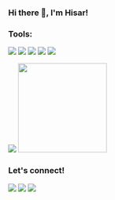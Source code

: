 ### Hi there 👋, I'm Hisar!

### Tools:
<p>
    <img src="https://img.shields.io/badge/OS-Windows-blue?&logo=microsoft" />
    <img src="https://img.shields.io/badge/Code-Swift-blue?&logo=swift" />
    <img src="https://img.shields.io/badge/IDE-Xcode-blue?&logo=xcode" />
    <img src="https://img.shields.io/badge/Text%20Editor-Visual%20Studio%20Code-blue?&logo=visual%20studio%20code&logoColor=blue" />
    <img src="https://gpvc.arturio.dev/Hisarcode" />
</p>

<p>
    <img src="https://github-readme-stats.vercel.app/api?username=Hisarcode&hide=contribs,prs&show_icons=true&hide_border=true&title_color=000" />
    <img src="https://github-readme-stats.vercel.app/api/top-langs/?username=Hisarcode&layout=compact" height=180 />
</p>

### Let's connect!
<p>
    <a href="https://www.hisar-managih.blogspot.com" target="blank"><img src="https://img.shields.io/badge/Website-https://www.hisar-managih.blogspot.com-orange?" /></a>
    <a href="https://www.linkedin.com/in/hisarman-saragih" target="blank"><img src="https://img.shields.io/badge/Hisarman_Saragih-30302f?style=flat&logo=linkedin" /></a>
    <a href="https://twitter.com/HISARMAN" target="blank"><img src="https://img.shields.io/badge/@HISARMAN-30302f?style=flat&logo=twitter"/></a>
</p>
<!--
**Hisarcode/Hisarcode** is a ✨ _special_ ✨ repository because its `README.md` (this file) appears on your GitHub profile.

Here are some ideas to get you started:

- 🔭 I’m currently working on ...
- 🌱 I’m currently learning ...
- 👯 I’m looking to collaborate on ...
- 🤔 I’m looking for help with ...
- 💬 Ask me about ...
- 📫 How to reach me: ...
- 😄 Pronouns: ...
- ⚡ Fun fact: ...
-->
